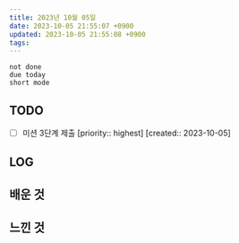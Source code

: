```yaml
---
title: 2023년 10월 05일
date: 2023-10-05 21:55:07 +0900
updated: 2023-10-05 21:55:08 +0900
tags: 
---
```


```tasks
not done 
due today
short mode
```

## TODO

- [ ] 미션 3단계 제출  [priority:: highest]  [created:: 2023-10-05]

## LOG

## 배운 것

## 느낀 것